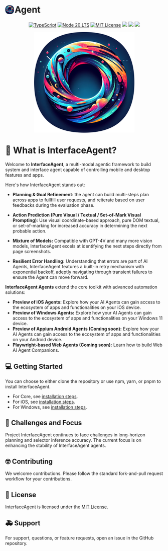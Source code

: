 # <img align="center" src="./img/logo.png" width="28" style="margin-bottom:5px;margin-right:2px;">Agent

<p align="center">
  <a href="/"><img src="https://img.shields.io/badge/typescript-gray?logo=typescript" alt="TypeScript"></a>
  <a href="/"><img src="https://img.shields.io/badge/node-20_LTS-blue" alt="Node 20 LTS"></a>
  <a href="https://opensource.org/licenses/MIT"><img src="https://img.shields.io/badge/License-MIT-yellow.svg" alt="MIT License"></a>
  <a href="https://www.npmjs.com/package/@interface-agent/core"><img src="https://img.shields.io/badge/@interface--agent/core-0.0.1--preview-green"></a>
  <a href="https://www.npmjs.com/package/@interface-agent/ios"><img src="https://img.shields.io/badge/@interface--agent/ios-0.0.1--preview-green"></a>
  <a href="https://www.npmjs.com/package/@interface-agent/windows"><img src="https://img.shields.io/badge/@interface--agent/windows-0.0.1--preview-green"></a>
</p>

<p align="center">
  <img align="center" width="320" src="./img/logo.png" alt="InterfaceAgent Screenshot">
</p>

# 🤔 What is InterfaceAgent?

Welcome to **InterfaceAgent**, a multi-modal agentic framework to build system and interface agent capable of controlling mobile and desktop features and apps.

Here's how InterfaceAgent stands out:

- **Planning & Goal Refinement**: the agent can build multi-steps plan across apps to fullfill user requests, and reiterate based on user feedbacks during the evaluation phase. 

- **Action Prediction (Pure Visual / Textual / Set-of-Mark Visual Prompting)**: Use visual coordinate-based approach, pure DOM textual, or set-of-marking for increased accuracy in determining the next probable action.

- **Mixture of Models:** Compatible with GPT-4V and many more vision models, InterfaceAgent excels at identifying the next steps directly from page screenshots.

- **Resilient Error Handling:** Understanding that errors are part of AI Agents, InterfaceAgent features a built-in retry mechanism with exponential backoff, adeptly navigating through transient failures to ensure the Agent can move forward.

**InterfaceAgent Agents** extend the core toolkit with advanced automation solutions:
- **Preview of iOS Agents:** Explore how your AI Agents can gain access to the ecosystem of apps and functionalities on your iOS device.
- **Preview of Windows Agents:** Explore how your AI Agents can gain access to the ecosystem of apps and functionalities on your Windows 11 device.
- **Preview of Appium Android Agents (Coming soon):** Explore how your AI Agents can gain access to the ecosystem of apps and functionalities on your Android device.
- **Playwright-based Web Agents (Coming soon):** Learn how to build Web AI Agent Companions.

## 💻 Getting Started

You can choose to either clone the repository or use npm, yarn, or pnpm to install InterfaceAgent.

- For Core, see [installation steps](./packages/core/README.md).
- For iOS, see [installation steps](./packages/ios/README.md).
- For Windows, see [installation steps](./packages/windows/README.md).

## 🚀 Challenges and Focus

Project InterfaceAgent continues to face challenges in long-horizon planning and selector inference accuracy. The current focus is on enhancing the stability of InterfaceAgent agents.

## 🤓 Contributing

We welcome contributions. Please follow the standard fork-and-pull request workflow for your contributions.

## 🛂 License

InterfaceAgent is licensed under the [MIT License](LICENSE).

## 🚑 Support

For support, questions, or feature requests, open an issue in the GitHub repository.